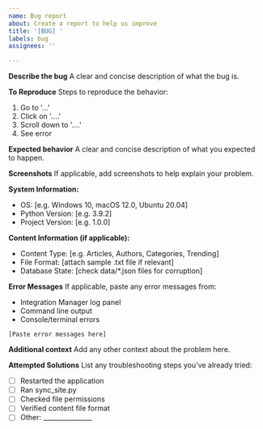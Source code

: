 ```yaml
---
name: Bug report
about: Create a report to help us improve
title: '[BUG] '
labels: bug
assignees: ''

---
```


**Describe the bug**
A clear and concise description of what the bug is.

**To Reproduce**
Steps to reproduce the behavior:
1. Go to '...'
2. Click on '....'
3. Scroll down to '....'
4. See error

**Expected behavior**
A clear and concise description of what you expected to happen.

**Screenshots**
If applicable, add screenshots to help explain your problem.

**System Information:**
 - OS: [e.g. Windows 10, macOS 12.0, Ubuntu 20.04]
 - Python Version: [e.g. 3.9.2]
 - Project Version: [e.g. 1.0.0]

**Content Information (if applicable):**
 - Content Type: [e.g. Articles, Authors, Categories, Trending]
 - File Format: [attach sample .txt file if relevant]
 - Database State: [check data/*.json files for corruption]

**Error Messages**
If applicable, paste any error messages from:
- Integration Manager log panel
- Command line output
- Console/terminal errors

```
[Paste error messages here]
```

**Additional context**
Add any other context about the problem here.

**Attempted Solutions**
List any troubleshooting steps you've already tried:
- [ ] Restarted the application
- [ ] Ran sync_site.py
- [ ] Checked file permissions
- [ ] Verified content file format
- [ ] Other: _______________